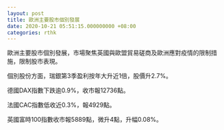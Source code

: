 ```yaml
---
layout: post
title: 歐洲主要股市個別發展
date: 2020-10-21 05:51:15.000000000 +08:00
categories: rthk
---
```


歐洲主要股市個別發展，市場聚焦英國與歐盟貿易磋商及歐洲應對疫情的限制措施，限制股市表現。

個別股份方面，瑞銀第3季盈利按年大升近1倍，股價升2.7%。

德國DAX指數下跌逾0.9%，收市報12736點。

法國CAC指數低收近0.3%，報4929點。

英國富時100指數收市報5889點，微升4點，升幅0.08%。
